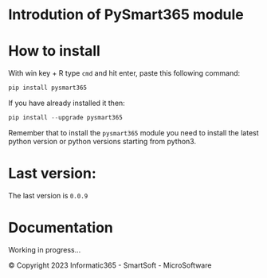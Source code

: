 # Introdution of PySmart365 module
# How to install
With win key + R type `cmd` and hit enter, paste this following command:
``` Python
pip install pysmart365

```
If you have already installed it then:
``` Python
pip install --upgrade pysmart365

```
Remember that to install the `pysmart365` module you need to install the latest python version or python versions starting from python3.
# Last version:
The last version is `0.0.9`
# Documentation
Working in progress...


© Copyright 2023 Informatic365 - SmartSoft - MicroSoftware
